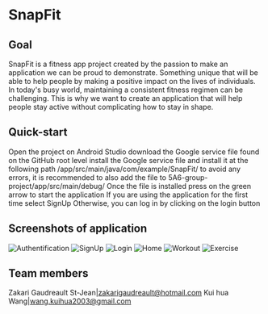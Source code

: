 # SnapFit

## Goal
SnapFit is a fitness app project created by the passion to make an application we can be proud to
demonstrate. Something unique that will be able to help people by making a positive impact on
the lives of individuals. In today's busy world, maintaining a consistent fitness regimen can be
challenging. This is why we want to create an application that will help people stay active
without complicating how to stay in shape.

## Quick-start
Open the project on Android Studio
download the Google service file found on the GitHub root level
install the Google service file and install it at the following path /app/src/main/java/com/example/SnapFit/
to avoid any errors, it is recommended to also add the file to 5A6-group-project/app/src/main/debug/
Once the file is installed press on the green arrow to start the application
If you are using the application for the first time select SignUp
Otherwise, you can log in by clicking on the login button

## Screenshots of application
![Authentification](https://i.imgur.com/ESrf5Ul.png)
![SignUp](https://i.imgur.com/10kHLsF.png)
![Login](https://i.imgur.com/11qDp0X.png)
![Home](https://i.imgur.com/v8nAcKU.png)
![Workout](https://i.imgur.com/Gwqu5lv.png)
![Exercise](https://i.imgur.com/F8l2olu.png)


## Team members
Zakari Gaudreault St-Jean|zakarigaudreault@hotmail.com
Kui hua Wang|wang.kuihua2003@gmail.com
